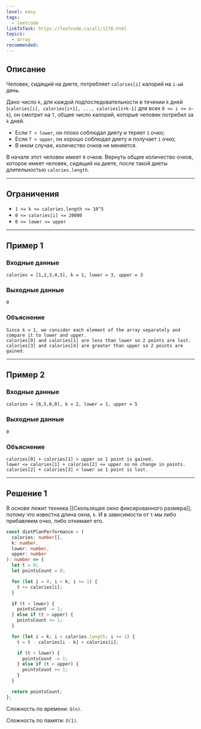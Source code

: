 ```yaml
---
level: easy
tags:
  - leetcode
linkToTask: https://leetcode.ca/all/1176.html
topics:
  - array
recommended:
---
```

## Описание

Человек, сидящий на диете, потребляет `calories[i]` калорий на `i-ый` день.

Дано число `k`, для каждой подпоследовательности в течении `k` дней (`calories[i], calories[i+1], ..., calories[i+k-1]` для всех `0 <= i <= n-k`), он смотрит на `T`, общее число калорий, которые человек потребил за `k` дней.

- Если `T < lower`, он плохо соблюдал диету и теряет `1` очко;
- Если `T > upper`, он хорошо соблюдал диету и получает `1` очко;
- В ином случае, количество очков не меняется.

В начале этот человек имеет `0` очков. Вернуть общее количество очков, которое имеет человек, сидящий на диете, после такой диеты длительностью `calories.length`.

---
## Ограничения

- `1 <= k <= calories.length <= 10^5`
- `0 <= calories[i] <= 20000`
- `0 <= lower <= upper`

---
## Пример 1

### Входные данные

```
calories = [1,2,3,4,5], k = 1, lower = 3, upper = 3
```
### Выходные данные

```
0
```
### Объяснение

```
Since k = 1, we consider each element of the array separately and compare it to lower and upper.
calories[0] and calories[1] are less than lower so 2 points are lost.
calories[3] and calories[4] are greater than upper so 2 points are gained.
```

---
## Пример 2

### Входные данные

```
calories = [6,5,0,0], k = 2, lower = 1, upper = 5
```
### Выходные данные

```
0
```
### Объяснение

```
calories[0] + calories[1] > upper so 1 point is gained.
lower <= calories[1] + calories[2] <= upper so no change in points.
calories[2] + calories[3] < lower so 1 point is lost.
```

---
## Решение 1

В основе лежит техника [[Скользящее окно фиксированного размера]], потому что известна длина окна, `k`. И в зависимости от `t` мы либо прибавляем очко, либо отнимает его.

```typescript
const dietPlanPerformance = (
  calories: number[],
  k: number,
  lower: number,
  upper: number
): number => {
  let t = 0;
  let pointsCount = 0;

  for (let i = 0; i < k; i += 1) {
    t += calories[i];
  }

  if (t < lower) {
    pointsCount -= 1;
  } else if (t > upper) {
    pointsCount += 1;
  }

  for (let i = k; i < calories.length; i += 1) {
    t = t - calories[i - k] + calories[i];

    if (t < lower) {
      pointsCount -= 1;
    } else if (t > upper) {
      pointsCount += 1;
    }
  }

  return pointsCount;
};
```

Сложность по времени: `O(n)`.

Сложность по памяти: `O(1)`.